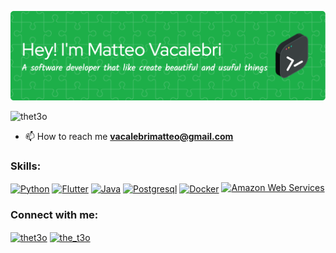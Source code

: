 ![Header](./github-header-image.png)

<p align="left"> <img src="https://komarev.com/ghpvc/?username=thet3o&label=Profile%20views&color=0e75b6&style=flat" alt="thet3o" /> </p>

- 📫 How to reach me **vacalebrimatteo@gmail.com**

<h3 align="left">Skills:</h3>
<p align="left">
<a href="https://python.org/" target="blank"><img align="center" src="https://cdn.jsdelivr.net/gh/devicons/devicon/icons/python/python-original.svg" alt="Python" height="40" width="40" /></a>
<a href="https://flutter.dev/" target="blank"><img align="center" src="https://cdn.jsdelivr.net/gh/devicons/devicon/icons/flutter/flutter-original.svg" alt="Flutter" height="40" width="40" /></a>
<a href="" target="blank"><img align="center" src="https://cdn.jsdelivr.net/gh/devicons/devicon/icons/java/java-original.svg" alt="Java" height="40" width="50" /></a>
<a href="https://www.postgresql.org/" target="blank"><img align="center" src="https://cdn.jsdelivr.net/gh/devicons/devicon/icons/postgresql/postgresql-original.svg" alt="Postgresql" height="40" width="50" /></a>
<a href="https://www.docker.com/" target="blank"><img align="center" src="https://cdn.jsdelivr.net/gh/devicons/devicon/icons/docker/docker-original.svg" alt="Docker" height="40" width="50" /></a>
<a href="https://aws.amazon.com/" target="blank"><img src="https://cdn.jsdelivr.net/gh/devicons/devicon@latest/icons/amazonwebservices/amazonwebservices-original-wordmark.svg" alt="Amazon Web Services" height="40" width="50"/></a>
</p>

<h3 align="left">Connect with me:</h3>
<p align="left">
<a href="https://dev.to/thet3o" target="blank"><img align="center" src="https://cdn.jsdelivr.net/npm/simple-icons@3.0.1/icons/dev-dot-to.svg" alt="thet3o" height="30" width="40" /></a>
<a href="https://instagram.com/the_t3o" target="blank"><img align="center" src="https://raw.githubusercontent.com/rahuldkjain/github-profile-readme-generator/master/src/images/icons/Social/instagram.svg" alt="the_t3o" height="30" width="40" /></a>
</p>
